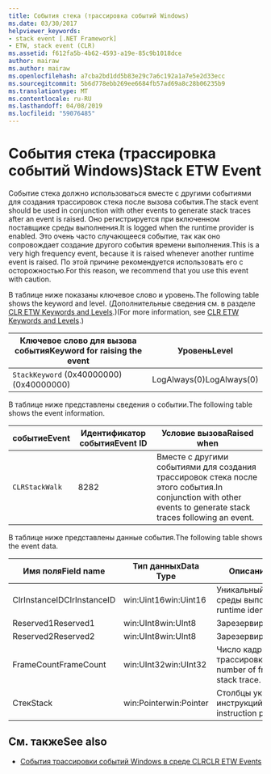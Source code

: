 ```yaml
---
title: События стека (трассировка событий Windows)
ms.date: 03/30/2017
helpviewer_keywords:
- stack event [.NET Framework]
- ETW, stack event (CLR)
ms.assetid: f612fa5b-4b62-4593-a19e-85c9b1018dce
author: mairaw
ms.author: mairaw
ms.openlocfilehash: a7cba2bd1dd5b83e29c7a6c192a1a7e5e2d33ecc
ms.sourcegitcommit: 5b6d778ebb269ee6684fb57ad69a8c28b06235b9
ms.translationtype: MT
ms.contentlocale: ru-RU
ms.lasthandoff: 04/08/2019
ms.locfileid: "59076485"
---
```

# <a name="stack-etw-event"></a><span data-ttu-id="41075-102">События стека (трассировка событий Windows)</span><span class="sxs-lookup"><span data-stu-id="41075-102">Stack ETW Event</span></span>
<span data-ttu-id="41075-103">Событие стека должно использоваться вместе с другими событиями для создания трассировок стека после вызова события.</span><span class="sxs-lookup"><span data-stu-id="41075-103">The stack event should be used in conjunction with other events to generate stack traces after an event is raised.</span></span> <span data-ttu-id="41075-104">Оно регистрируется при включенном поставщике среды выполнения.</span><span class="sxs-lookup"><span data-stu-id="41075-104">It is logged when the runtime provider is enabled.</span></span> <span data-ttu-id="41075-105">Это очень часто случающееся событие, так как оно сопровождает создание другого события времени выполнения.</span><span class="sxs-lookup"><span data-stu-id="41075-105">This is a very high frequency event, because it is raised whenever another runtime event is raised.</span></span> <span data-ttu-id="41075-106">По этой причине рекомендуется использовать его с осторожностью.</span><span class="sxs-lookup"><span data-stu-id="41075-106">For this reason, we recommend that you use this event with caution.</span></span>  
  
 <span data-ttu-id="41075-107">В таблице ниже показаны ключевое слово и уровень.</span><span class="sxs-lookup"><span data-stu-id="41075-107">The following table shows the keyword and level.</span></span> <span data-ttu-id="41075-108">(Дополнительные сведения см. в разделе [CLR ETW Keywords and Levels](../../../docs/framework/performance/clr-etw-keywords-and-levels.md).)</span><span class="sxs-lookup"><span data-stu-id="41075-108">(For more information, see [CLR ETW Keywords and Levels](../../../docs/framework/performance/clr-etw-keywords-and-levels.md).)</span></span>  
  
|<span data-ttu-id="41075-109">Ключевое слово для вызова события</span><span class="sxs-lookup"><span data-stu-id="41075-109">Keyword for raising the event</span></span>|<span data-ttu-id="41075-110">Уровень</span><span class="sxs-lookup"><span data-stu-id="41075-110">Level</span></span>|  
|-----------------------------------|-----------|  
|`StackKeyword` <span data-ttu-id="41075-111">(0x40000000)</span><span class="sxs-lookup"><span data-stu-id="41075-111">(0x40000000)</span></span>|<span data-ttu-id="41075-112">LogAlways(0)</span><span class="sxs-lookup"><span data-stu-id="41075-112">LogAlways(0)</span></span>|  
  
 <span data-ttu-id="41075-113">В таблице ниже представлены сведения о событии.</span><span class="sxs-lookup"><span data-stu-id="41075-113">The following table shows the event information.</span></span>  
  
|<span data-ttu-id="41075-114">событие</span><span class="sxs-lookup"><span data-stu-id="41075-114">Event</span></span>|<span data-ttu-id="41075-115">Идентификатор события</span><span class="sxs-lookup"><span data-stu-id="41075-115">Event ID</span></span>|<span data-ttu-id="41075-116">Условие вызова</span><span class="sxs-lookup"><span data-stu-id="41075-116">Raised when</span></span>|  
|-----------|--------------|-----------------|  
|`CLRStackWalk`|<span data-ttu-id="41075-117">82</span><span class="sxs-lookup"><span data-stu-id="41075-117">82</span></span>|<span data-ttu-id="41075-118">Вместе с другими событиями для создания трассировок стека после этого события.</span><span class="sxs-lookup"><span data-stu-id="41075-118">In conjunction with other events to generate stack traces following an event.</span></span>|  
  
 <span data-ttu-id="41075-119">В таблице ниже представлены данные события.</span><span class="sxs-lookup"><span data-stu-id="41075-119">The following table shows the event data.</span></span>  
  
|<span data-ttu-id="41075-120">Имя поля</span><span class="sxs-lookup"><span data-stu-id="41075-120">Field name</span></span>|<span data-ttu-id="41075-121">Тип данных</span><span class="sxs-lookup"><span data-stu-id="41075-121">Data Type</span></span>|<span data-ttu-id="41075-122">Описание</span><span class="sxs-lookup"><span data-stu-id="41075-122">Description</span></span>|  
|----------------|---------------|-----------------|  
|<span data-ttu-id="41075-123">ClrInstanceID</span><span class="sxs-lookup"><span data-stu-id="41075-123">ClrInstanceID</span></span>|<span data-ttu-id="41075-124">win:Uint16</span><span class="sxs-lookup"><span data-stu-id="41075-124">win:Uint16</span></span>|<span data-ttu-id="41075-125">Уникальный идентификатор среды выполнения.</span><span class="sxs-lookup"><span data-stu-id="41075-125">Unique runtime identifier.</span></span>|  
|<span data-ttu-id="41075-126">Reserved1</span><span class="sxs-lookup"><span data-stu-id="41075-126">Reserved1</span></span>|<span data-ttu-id="41075-127">win:UInt8</span><span class="sxs-lookup"><span data-stu-id="41075-127">win:UInt8</span></span>|<span data-ttu-id="41075-128">Зарезервировано.</span><span class="sxs-lookup"><span data-stu-id="41075-128">Reserved.</span></span>|  
|<span data-ttu-id="41075-129">Reserved2</span><span class="sxs-lookup"><span data-stu-id="41075-129">Reserved2</span></span>|<span data-ttu-id="41075-130">win:UInt8</span><span class="sxs-lookup"><span data-stu-id="41075-130">win:UInt8</span></span>|<span data-ttu-id="41075-131">Зарезервировано.</span><span class="sxs-lookup"><span data-stu-id="41075-131">Reserved.</span></span>|  
|<span data-ttu-id="41075-132">FrameCount</span><span class="sxs-lookup"><span data-stu-id="41075-132">FrameCount</span></span>|<span data-ttu-id="41075-133">win:UInt32</span><span class="sxs-lookup"><span data-stu-id="41075-133">win:UInt32</span></span>|<span data-ttu-id="41075-134">Число кадров в трассировке стека.</span><span class="sxs-lookup"><span data-stu-id="41075-134">The number of frames in the stack trace.</span></span>|  
|<span data-ttu-id="41075-135">Стек</span><span class="sxs-lookup"><span data-stu-id="41075-135">Stack</span></span>|<span data-ttu-id="41075-136">win:Pointer</span><span class="sxs-lookup"><span data-stu-id="41075-136">win:Pointer</span></span>|<span data-ttu-id="41075-137">Столбцы указателей инструкций.</span><span class="sxs-lookup"><span data-stu-id="41075-137">Columns of instruction pointers.</span></span>|  
  
## <a name="see-also"></a><span data-ttu-id="41075-138">См. также</span><span class="sxs-lookup"><span data-stu-id="41075-138">See also</span></span>

- [<span data-ttu-id="41075-139">События трассировки событий Windows в среде CLR</span><span class="sxs-lookup"><span data-stu-id="41075-139">CLR ETW Events</span></span>](../../../docs/framework/performance/clr-etw-events.md)
